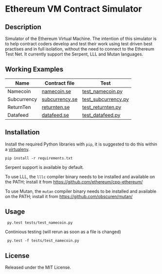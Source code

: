 # Ethereum VM Contract Simulator

## Description

Simulator of the Ethereum Virtual Machine. The intention of this simulator is
to help contract coders develop and test their work using test driven best
practises and in full isolation, without the need to connect to the Ethereum
Test Net. It currently support the Serpent, LLL and Mutan languages.

## Working Examples

| Name            | Contract file                                     | Test                                             |
| --------------- | --------------------------------------------------| ------------------------------------------------ |
| Namecoin        | [namecoin.se](examples/namecoin.se)               | [test\_namecoin.py](tests/test_namecoin.py)      |
| Subcurrency     | [subcurrency.se](examples/subcurrency.se)         | [test\_subcurrency.py](tests/test_subcurrency.py)|
| ReturnTen       | [returnten.se](examples/returnten.se)             | [test\_returnten.py](tests/test_returnten.py)    |
| Datafeed        | [datafeed.se](examples/datafeed.se)               | [test\_datafeed.py](tests/test_datafeed.py)      |

## Installation

Install the required Python libraries with `pip`, it is suggested to do this within a [virtualenv](http://virtualenv.readthedocs.org/).

`pip install -r requirements.txt`

Serpent support is available by default.

To use LLL, the `lllc` compiler binary needs to be installed and available on the PATH; install it from https://github.com/ethereum/cpp-ethereum/

To use Mutan, the `mutan` compiler binary needs to be installed and available on the PATH; install it from https://github.com/obscuren/mutan/

## Usage

` py.test tests/test_namecoin.py`

Continious testing (will rerun as soon as a file is changed)

` py.test -f tests/test_namecoin.py`

## License

Released under the MIT License.
